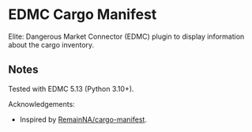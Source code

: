 # EDMC Cargo Manifest

Elite: Dangerous Market Connector (EDMC) plugin to display information about
the cargo inventory.

## Notes

Tested with EDMC 5.13 (Python 3.10+).

Acknowledgements:
* Inspired by [RemainNA/cargo-manifest](https://github.com/RemainNA/cargo-manifest).
